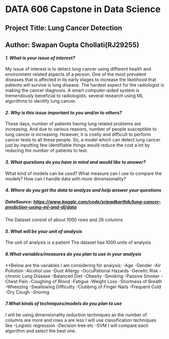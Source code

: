# DATA 606 Capstone in Data Science
## Project Title: Lung Cancer Detection
## Author: Swapan Gupta Chollati(RJ29255)

#### _1. What is your issue of interest?_
 
My issue of interest is to detect lung cancer using different health and environment related aspects of a person. One of the most prevalent diseases that is affected in its early stages to increase the likelihood that patients will survive is lung disease. The hardest aspect for the radiologist is making the cancer diagnosis. A smart computer-aided system is tremendously beneficial to radiologists. several research using ML algorithms to identify lung cancer.
#### _2. Why is this issue important to you and/or to others?_

These days, number of patients having lung related problems are increasing. And due to various reasons, number of people susceptible to lung cancer is increasing. However, it is costly and difficult to perform cancer tests to all these people. So, a model which can detect lung cancer just by inputting few identifiable things would reduce the cost a lot by reducing the number of patients to test.

#### _3. What questions do you have in mind and would like to answer?_

What kind of models can be used?
What measure can I use to compare the models?
How can I handle data with more dimensionality?

#### _4. Where do you get the data to analyze and help answer your questions_
##### DataSource: https://www.kaggle.com/code/sripadkarthik/lung-cancer-prediction-using-ml-and-dl/data
The Dataset consist of about 1000 rows and 26 columns 

#### _5. What will be your unit of analysis_
The unit of analysis is a patient
The dataset has 1000 units of analysis

#### _6.What variables/measures do you plan to use in your analysis_

**Below are the variables I am considering for analysis:
-Age
-Gender
-Air Pollution 
-Alcohol use
-Dust Allergy
-OccuPational Hazards
-Genetic Risk
-chronic Lung Disease
-Balanced Diet
-Obesity
-Smoking
-Passive Smoker
-Chest Pain
-Coughing of Blood
-Fatigue
-Weight Loss
-Shortness of Breath
-Wheezing
-Swallowing Difficulty
-Clubbing of Finger Nails
-Frequent Cold
-Dry Cough
-Snoring

#### _7.What kinds of techniques/models do you plan to use_
I will be using dimensionality reduction techniques as the number of columns are more and rows a are less
I will use classification techniques like
	-Logistic regression
	-Decision tree etc
	-SVM
I will compare each algorithm and select the best one.


